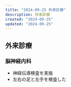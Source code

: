 ```yaml
---
title: "2024-09-25 外来診療"
description: 外来診療
created: "2024-09-25"
updated: "2024-09-25"
---
```


## 外来診療

### 脳神経内科

- 神経伝導検査を実施
- 左右の足と左手を検査した


